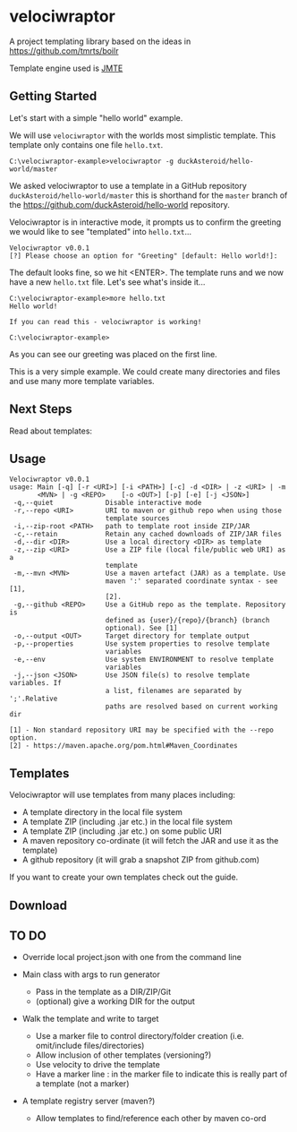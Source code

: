 velociwraptor
===========
A project templating library based on the ideas in https://github.com/tmrts/boilr

Template engine used is [JMTE][https://github.com/DJCordhose/jmte]

Getting Started
---------------

Let's start with a simple "hello world" example. 

We will use `velociwraptor` with the worlds most simplistic template. This template only contains one 
file `hello.txt`.
```text
C:\velociwraptor-example>velociwraptor -g duckAsteroid/hello-world/master
```
We asked velociwraptor to use a template in a GitHub repository `duckAsteroid/hello-world/master` this is shorthand 
for the `master` branch of the https://github.com/duckAsteroid/hello-world repository. 

Velociwraptor is in interactive mode, it prompts us to confirm the greeting we would
like to see "templated" into `hello.txt`...
```text
Velociwraptor v0.0.1
[?] Please choose an option for "Greeting" [default: Hello world!]:
```
The default looks fine, so we hit &lt;ENTER&gt;. The template runs and we now have a new
`hello.txt` file. Let's see what's inside it...
```text
C:\velociwraptor-example>more hello.txt
Hello world!

If you can read this - velociwraptor is working!

C:\velociwraptor-example>
```
As you can see our greeting was placed on the first line. 

This is a very simple example. We could create many directories and files and use many
more template variables.

Next Steps
----
Read about templates: 

Usage
-------
```text
Velociwraptor v0.0.1
usage: Main [-q] [-r <URI>] [-i <PATH>] [-c] -d <DIR> | -z <URI> | -m
       <MVN> | -g <REPO>    [-o <OUT>] [-p] [-e] [-j <JSON>]
 -q,--quiet             Disable interactive mode
 -r,--repo <URI>        URI to maven or github repo when using those
                        template sources
 -i,--zip-root <PATH>   path to template root inside ZIP/JAR
 -c,--retain            Retain any cached downloads of ZIP/JAR files
 -d,--dir <DIR>         Use a local directory <DIR> as template
 -z,--zip <URI>         Use a ZIP file (local file/public web URI) as a
                        template
 -m,--mvn <MVN>         Use a maven artefact (JAR) as a template. Use
                        maven ':' separated coordinate syntax - see [1],
                        [2].
 -g,--github <REPO>     Use a GitHub repo as the template. Repository is
                        defined as {user}/{repo}/{branch} (branch
                        optional). See [1]
 -o,--output <OUT>      Target directory for template output
 -p,--properties        Use system properties to resolve template
                        variables
 -e,--env               Use system ENVIRONMENT to resolve template
                        variables
 -j,--json <JSON>       Use JSON file(s) to resolve template variables. If
                        a list, filenames are separated by ';'.Relative
                        paths are resolved based on current working dir

[1] - Non standard repository URI may be specified with the --repo option.
[2] - https://maven.apache.org/pom.html#Maven_Coordinates
```


Templates
-------
Velociwraptor will use templates from many places including:
* A template directory in the local file system
* A template ZIP (including .jar etc.) in the local file system
* A template ZIP (including .jar etc.) on some public URI
* A maven repository co-ordinate (it will fetch the JAR and use it as the template)
* A github repository (it will grab a snapshot ZIP from github.com)

If you want to create your own templates check out the guide.

Download
-----------

TO DO 
-------
* Override local project.json with one from the command line

* Main class with args to run generator
    * Pass in the template as a DIR/ZIP/Git
    * (optional) give a working DIR for the output
* Walk the template and write to target 
    * Use a marker file to control directory/folder creation (i.e. omit/include files/directories)
    * Allow inclusion of other templates (versioning?)
    * Use velocity to drive the template
    * Have a marker line : in the marker file to indicate this is really part of a template (not a marker)
* A template registry server (maven?)
    * Allow templates to find/reference each other by maven co-ord




[JMTE]: https://github.com/DJCordhose/jmte

[https://github.com/DJCordhose/jmte]: https://github.com/DJCordhose/jmte
